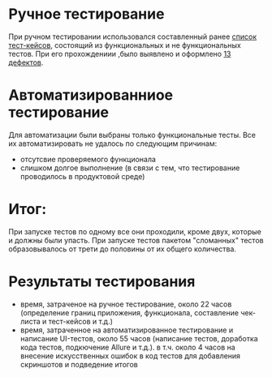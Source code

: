 # Ручное тестирование

При ручном тестировании использовался составленный ранее [список тест-кейсов](https://github.com/nancygespens/nancygespens-qamid-diplom-1/blob/7151ad78999103ef515298d1476591244c8e5cc2/Cases.xlsx), состоящий из функциональных и не функциональных тестов. При его прохождениии ,было выявлено и оформлено [13 дефектов]([https://github.com/EugenyVinogradov/DiplomMiddleQA/issues](https://github.com/nancygespens/nancygespens-qamid-diplom-1/issues)).


# Автоматизированниое тестирование

Для автоматизации были выбраны только функциональные тесты. Все их автоматизировать не удалось по следующим причинам:
* отсутсвие проверяемого функционала
* слишком долгое выполнение (в связи с тем, что тестирование проводилось в продуктовой среде)

# Итог:

При запуске тестов по одному все они проходили, кроме двух, которые и должны были упасть. При запуске тестов пакетом "сломанных" тестов образовывалось от трети до половины от их общего количества.

# Результаты тестирования

* время, затраченое на ручное тестирование, около 22 часов (определение границ приложения, функционала, составление чек-листа и тест-кейсов и т.д.)
* время, затраченное на автоматизированное тестирование и написание UI-тестов, около 55 часов (написание тестов, доработка кода тестов, подкючение Allure и т.д.). в т.ч. около 4 часов на внесение искусственных ошибок в код тестов для добавления скриншотов и подведение итогов
